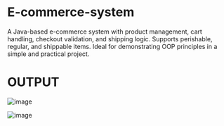 # E-commerce-system
A Java-based e-commerce system with product management, cart handling, checkout validation, and shipping logic. Supports perishable, regular, and shippable items. Ideal for demonstrating OOP principles in a simple and practical project.

# OUTPUT
![image](https://github.com/user-attachments/assets/874e3f1a-a0cc-4c01-a0c2-e64f9fa18644)

![image](https://github.com/user-attachments/assets/e5e80b2f-8c2e-4db5-b106-48f849a4191b)

